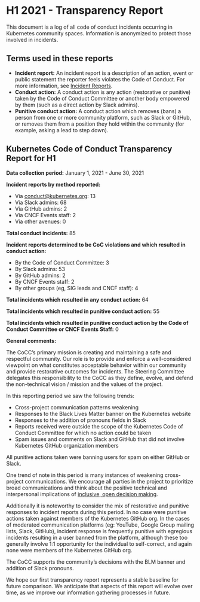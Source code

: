 # H1 2021 - Transparency Report

This document is a log of all code of conduct incidents occurring in Kubernetes community spaces. Information is anonymized to protect those involved in incidents. 


## Terms used in these reports

- **Incident report:** An incident report is a description of an action, event or public statement the reporter feels violates the Code of Conduct. For more information, see [Incident Reports](https://github.com/kubernetes/community/blob/master/committee-code-of-conduct/incident-process.md#incident-reports).  
- **Conduct action:** A conduct action is any action (restorative or punitive) taken by the Code of Conduct Committee or another body empowered by them (such as a direct action by Slack admins). 
- **Punitive conduct action:** A conduct action which removes (bans) a person from one or more community platform, such as Slack or GitHub, or removes them from a position they hold within the community (for example, asking a lead to step down).  

## Kubernetes Code of Conduct Transparency Report for H1

**Data collection period:** January 1, 2021 - June 30, 2021

**Incident reports by method reported:**

- Via conduct@kubernetes.org: 13
- Via Slack admins: 68
- Via GitHub admins: 2
- Via CNCF Events staff: 2
- Via other avenues: 0


**Total conduct incidents:** 85

**Incident reports determined to be CoC violations and which resulted in conduct action:** 

- By the Code of Conduct Committee: 3
- By Slack admins: 53
- By GitHub admins: 2
- By CNCF Events staff: 2
- By other groups (eg, SIG leads and CNCF staff): 4



**Total incidents which resulted in any conduct action:** 64  

**Total incidents which resulted in punitive conduct action:** 55  

**Total incidents which resulted in punitive conduct action by the Code of Conduct Committee or CNCF Events Staff:** 0 


**General comments:** 

The CoCC’s primary mission is creating and maintaining a safe and respectful community. Our role is to provide and enforce a well-considered viewpoint on what constitutes acceptable behavior within our community and provide restorative outcomes for incidents. The Steering Committee delegates this responsibility to the CoCC as they define, evolve, and defend the non-technical vision / mission and the values of the project.

In this reporting period we saw the following trends:


- Cross-project communication patterns weakening
- Responses to the Black Lives Matter banner on the Kubernetes website
- Responses to the addition of pronouns fields in Slack 
- Reports received were outside the scope of the Kubernetes Code of Conduct Committee for which no action could be taken
- Spam issues and comments on Slack and GitHub that did not involve Kubernetes GitHub organization members

All punitive actions taken were banning users for spam on either GitHub or Slack.

One trend of note in this period is many instances of weakening cross-project communications.  We encourage all parties in the project to prioritize broad communications and think about the positive technical and interpersonal implications of [inclusive, open decision making](https://github.com/kubernetes/community/blob/master/communication/README.md#decisions-are-made-here).

Additionally it is noteworthy to consider the mix of restorative and punitive responses to incident reports during this period.  In no case were punitive actions taken against members of the Kubernetes GitHub org.  In the cases of moderated communication platforms (eg: YouTube, Google Group mailing lists, Slack, GitHub), incident response is frequently punitive with egregious incidents resulting in a user banned from the platform, although these too generally involve 1:1 opportunity for the individual to self-correct, and again none were members of the Kubernetes GitHub org.  

The CoCC supports the community’s decisions with the BLM banner and addition of Slack pronouns.

We hope our first transparency report represents a stable baseline for future comparison. We anticipate that aspects of this report will evolve over time, as we improve our information gathering processes in future. 
